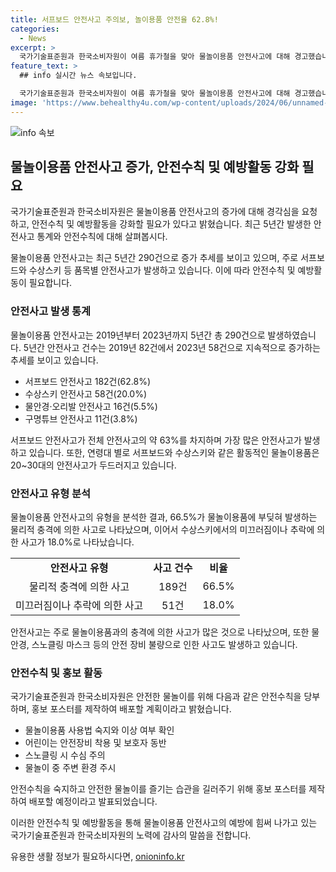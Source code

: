 ```yaml
---
title: 서프보드 안전사고 주의보, 놀이용품 안전율 62.8%!
categories:
  - News
excerpt: >
  국가기술표준원과 한국소비자원이 여름 휴가철을 맞아 물놀이용품 안전사고에 대해 경고했습니다. 최근 5년간 물놀이용품 안전사고는 290건으로 증가하고, 서프보드 사고가 62.8%를 차지했습니다. 특히 활동적인 용품의 안전사고는 20~30대가 많았고, 물안경 등 안전용품은 10대 미만에서 사고가 발생했습니다. 이에 대해 안전사고 유형과 예방을 위한 조치를 당부했습니다. 또한, 안전주의사항과 홍보 포스터를 통해 여름철 물놀이용품 안전을 강조할 계획이라고 밝혔습니다.
feature_text: >
  ## info 실시간 뉴스 속보입니다.

  국가기술표준원과 한국소비자원이 여름 휴가철을 맞아 물놀이용품 안전사고에 대해 경고했습니다. 최근 5년간 물놀이용품 안전사고는 290건으로 증가하고, 서프보드 사고가 62.8%를 차지했습니다. 특히 활동적인 용품의 안전사고는 20~30대가 많았고, 물안경 등 안전용품은 10대 미만에서 사고가 발생했습니다. 이에 대해 안전사고 유형과 예방을 위한 조치를 당부했습니다. 또한, 안전주의사항과 홍보 포스터를 통해 여름철 물놀이용품 안전을 강조할 계획이라고 밝혔습니다.
image: 'https://www.behealthy4u.com/wp-content/uploads/2024/06/unnamed-file.png'
---
```


<p><img src="https://www.behealthy4u.com/wp-content/uploads/2024/06/unnamed-file.png" alt="info 속보" /></p>

<h2 data-ke-size="size26">물놀이용품 안전사고 증가, 안전수칙 및 예방활동 강화 필요</h2>

<p>국가기술표준원과 한국소비자원은 물놀이용품 안전사고의 증가에 대해 경각심을 요청하고, 안전수칙 및 예방활동을 강화할 필요가 있다고 밝혔습니다. 최근 5년간 발생한 안전사고 통계와 안전수칙에 대해 살펴봅시다.</p>

<p data-ke-size="size16">물놀이용품 안전사고는 최근 5년간 290건으로 증가 추세를 보이고 있으며, 주로 서프보드와 수상스키 등 품목별 안전사고가 발생하고 있습니다. 이에 따라 안전수칙 및 예방활동이 필요합니다.</p>

<h3 data-ke-size="size24">안전사고 발생 통계</h3>

<p>물놀이용품 안전사고는 2019년부터 2023년까지 5년간 총 290건으로 발생하였습니다. 5년간 안전사고 건수는 2019년 82건에서 2023년 58건으로 지속적으로 증가하는 추세를 보이고 있습니다.</p>

<ul>
  <li>서프보드 안전사고 182건(62.8%)</li>
  <li>수상스키 안전사고 58건(20.0%)</li>
  <li>물안경·오리발 안전사고 16건(5.5%)</li>
  <li>구명튜브 안전사고 11건(3.8%)</li>
</ul>

<p data-ke-size="size16">서프보드 안전사고가 전체 안전사고의 약 63%를 차지하며 가장 많은 안전사고가 발생하고 있습니다. 또한, 연령대 별로 서프보드와 수상스키와 같은 활동적인 물놀이용품은 20~30대의 안전사고가 두드러지고 있습니다.</p>

<h3 data-ke-size="size24">안전사고 유형 분석</h3>

<p>물놀이용품 안전사고의 유형을 분석한 결과, 66.5%가 물놀이용품에 부딪혀 발생하는 물리적 충격에 의한 사고로 나타났으며, 이어서 수상스키에서의 미끄러짐이나 추락에 의한 사고가 18.0%로 나타났습니다.</p>

<table>
  <tr>
    <td style="text-align: center; height: 17px;"><b>안전사고 유형</b></td>
    <td style="text-align: center; height: 17px;"><b>사고 건수</b></td>
    <td style="text-align: center; height: 17px;"><b>비율</b></td>
  </tr>
  <tr>
    <td style="text-align: center; height: 17px;">물리적 충격에 의한 사고</td>
    <td style="text-align: center; height: 17px;">189건</td>
    <td style="text-align: center; height: 17px;">66.5%</td>
  </tr>
  <tr>
    <td style="text-align: center; height: 17px;">미끄러짐이나 추락에 의한 사고</td>
    <td style="text-align: center; height: 17px;">51건</td>
    <td style="text-align: center; height: 17px;">18.0%</td>
  </tr>
</table>

<p data-ke-size="size16">안전사고는 주로 물놀이용품과의 충격에 의한 사고가 많은 것으로 나타났으며, 또한 물안경, 스노클링 마스크 등의 안전 장비 불량으로 인한 사고도 발생하고 있습니다.</p>

<h3 data-ke-size="size24">안전수칙 및 홍보 활동</h3>

<p>국가기술표준원과 한국소비자원은 안전한 물놀이를 위해 다음과 같은 안전수칙을 당부하며, 홍보 포스터를 제작하여 배포할 계획이라고 밝혔습니다.</p>

<ul>
  <li>물놀이용품 사용법 숙지와 이상 여부 확인</li>
  <li>어린이는 안전장비 착용 및 보호자 동반</li>
  <li>스노클링 시 수심 주의</li>
  <li>물놀이 중 주변 환경 주시</li>
</ul>

<p data-ke-size="size16">안전수칙을 숙지하고 안전한 물놀이를 즐기는 습관을 길러주기 위해 홍보 포스터를 제작하여 배포할 예정이라고 발표되었습니다.</p>

<p>이러한 안전수칙 및 예방활동을 통해 물놀이용품 안전사고의 예방에 힘써 나가고 있는 국가기술표준원과 한국소비자원의 노력에 감사의 말씀을 전합니다.</p>
유용한 생활 정보가 필요하시다면, <a href="https://onioninfo.kr" rel="dofollow">onioninfo.kr</a>


